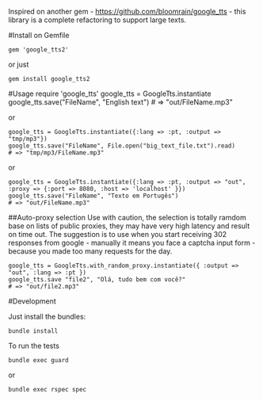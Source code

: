 Inspired on another gem - https://github.com/bloomrain/google_tts - this library is a
complete refactoring to support large texts.

#Install 
on Gemfile

    gem 'google_tts2'

or just

    gem install google_tts2
    

#Usage
    require 'google_tts'
    google_tts = GoogleTts.instantiate
    google_tts.save("FileName", "English text")
    # => "out/FileName.mp3" 

or

    google_tts = GoogleTts.instantiate({:lang => :pt, :output => "tmp/mp3"})
    google_tts.save("FileName", File.open("big_text_file.txt").read)
    # => "tmp/mp3/FileName.mp3" 

or

    google_tts = GoogleTts.instantiate({:lang => :pt, :output => "out", :proxy => {:port => 8080, :host => 'localhost' }})
    google_tts.save("FileName", "Texto em Portugês")
    # => "out/FileName.mp3" 

##Auto-proxy selection
Use with caution, the selection is totally ramdom base on lists of public proxies, they may have very high latency and result on time out.
The suggestion is to use when you start receiving 302 responses from google - manually it means you face a captcha input form - because you made too many requests for the day.

    google_tts = GoogleTts.with_random_proxy.instantiate({ :output => "out", :lang => :pt })
    google_tts.save "file2", "Olá, tudo bem com você?"
    # => "out/file2.mp3" 


#Development

Just install the bundles:

    bundle install


To run the tests

    bundle exec guard

or

    bundle exec rspec spec

